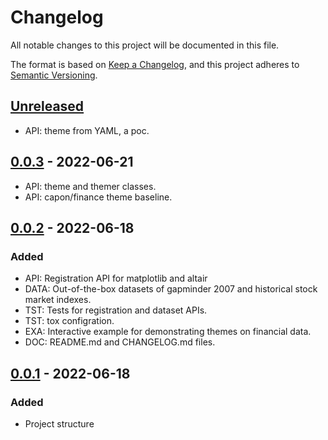 # Changelog

All notable changes to this project will be documented in this file.

The format is based on [Keep a Changelog](https://keepachangelog.com/en/1.0.0/),
and this project adheres to [Semantic Versioning](https://semver.org/spec/v2.0.0.html).

## [Unreleased]
- API: theme from YAML, a poc.


## [0.0.3] - 2022-06-21
- API: theme and themer classes.
- API: capon/finance theme baseline.

## [0.0.2] - 2022-06-18
### Added
- API: Registration API for matplotlib and altair
- DATA: Out-of-the-box datasets of gapminder 2007 and historical stock market indexes.
- TST: Tests for registration and dataset APIs.
- TST: tox configration.
- EXA: Interactive example for demonstrating themes on financial data.
- DOC: README.md and CHANGELOG.md files.

## [0.0.1] - 2022-06-18
### Added
- Project structure


[Unreleased]: https://github.com/gialdetti/themes/compare/v0.0.3...HEAD
[0.0.3]: https://github.com/gialdetti/themes/compare/v0.0.2...v0.0.3
[0.0.2]: https://github.com/gialdetti/themes/compare/v0.0.1...v0.0.2
[0.0.1]: https://github.com/gialdetti/themes/releases/tag/v0.0.1

